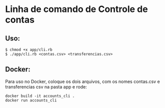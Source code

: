 # Linha de comando de Controle de contas

## Uso:

```
$ chmod +x app/cli.rb
$ ./app/cli.rb <contas.csv> <transferencias.csv>
```


## Docker:

Para uso no Docker, coloque os dois arquivos, com os nomes contas.csv e transferencias csv na pasta app e rode:

```
docker build -it accounts_cli .
docker run accounts_cli
```
